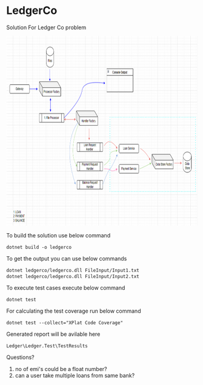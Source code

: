 # LedgerCo

Solution For Ledger Co problem

<img src="ledger.png" alt="a" width="100%" height="500"/>

To build the solution use below command

```
dotnet build -o ledgerco
```

To get the output you can use below commands

```
dotnet ledgerco/ledgerco.dll FileInput/Input1.txt
dotnet ledgerco/ledgerco.dll FileInput/Input2.txt
```

To execute test cases execute below command

```
dotnet test
```

For calculating the test coverage run below command

```
dotnet test --collect="XPlat Code Coverage"
```

Generated report will be avilable here

```
Ledger\Ledger.Test\TestResults
```

Questions?

1. no of emi's could be a float number?
2. can a user take multiple loans from same bank?
